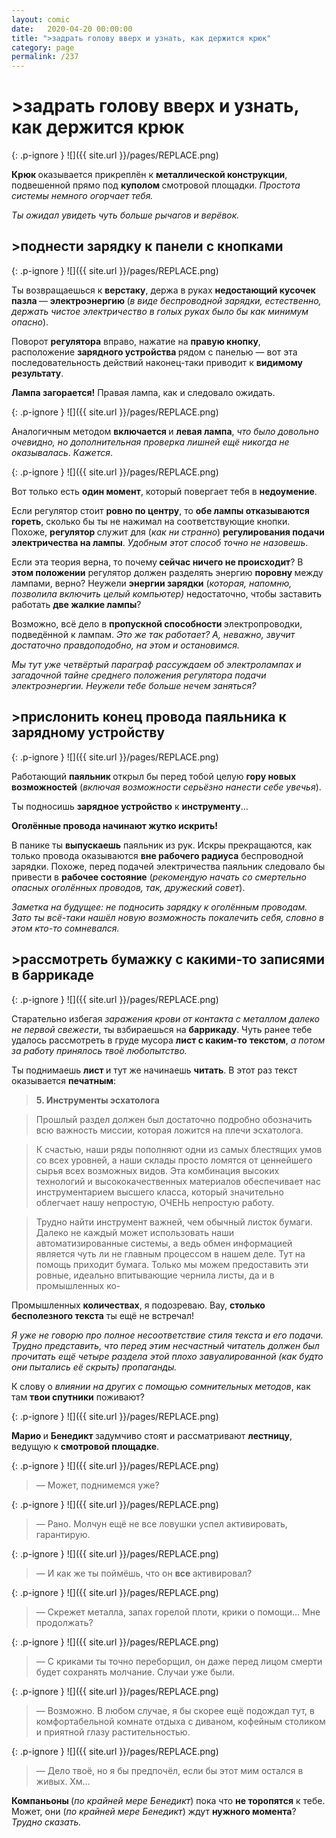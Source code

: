 ```yaml
---
layout: comic
date:   2020-04-20 00:00:00 
title: ">задрать голову вверх и узнать, как держится крюк"
category: page
permalink: /237
---
```

# >задрать голову вверх и узнать, как держится крюк

{: .p-ignore }
![]({{ site.url }}/pages/REPLACE.png)

<strong>Крюк </strong>оказывается прикреплён к <strong>металлической конструкции</strong>, подвешенной прямо под <strong>куполом </strong>смотровой площадки. <em>Простота системы немного огорчает тебя.</em>

<em>Ты ожидал увидеть чуть больше рычагов и верёвок.</em>

## >поднести зарядку к панели с кнопками

{: .p-ignore }
![]({{ site.url }}/pages/REPLACE.png)

Ты возвращаешься к <strong>верстаку</strong>, держа в руках <strong>недостающий кусочек пазла </strong>— <strong>электроэнергию </strong>(<em>в виде беспроводной зарядки, естественно, держать чистое электричество в голых руках было бы как минимум опасно</em>).

Поворот <strong>регулятора</strong> вправо, нажатие на <strong>правую кнопку</strong>, расположение <strong>зарядного устройства </strong>рядом с панелью — вот эта последовательность действий наконец-таки приводит к <strong>видимому результату</strong>.

<strong>Лампа загорается!</strong> Правая лампа, как и следовало ожидать.

{: .p-ignore }
![]({{ site.url }}/pages/REPLACE.png)

Аналогичным методом <strong>включается </strong>и <strong>левая лампа</strong>, <em>что было довольно очевидно, но дополнительная проверка лишней ещё никогда не оказывалась</em>.<em> Кажется</em>.

{: .p-ignore }
![]({{ site.url }}/pages/REPLACE.png)

Вот только есть <strong>один момент</strong>, который повергает тебя в <strong>недоумение</strong>.

Если регулятор стоит <strong>ровно по центру</strong>, то <strong>обе лампы отказываются гореть</strong>, сколько бы ты не нажимал на соответствующие кнопки. Похоже, <strong>регулятор </strong>служит для (<em>как ни странно</em>) <strong>регулирования подачи электричества на лампы</strong>. <em>Удобным этот способ точно не назовешь</em>.

Если эта теория верна, то почему<strong> сейчас ничего не происходит</strong>? В <strong>этом положении</strong> регулятор должен разделять энергию <strong>поровну </strong>между лампами, верно? Неужели <strong>энергии зарядки</strong> (<em>которая, напомню, позволила включить целый компьютер)</em> недостаточно, чтобы заставить работать <strong>две жалкие лампы</strong>?

Возможно, всё дело в <strong>пропускной способности </strong>электропроводки, подведённой к лампам. <em>Это же так работает? А, неважно, звучит достаточно правдоподобно, на этом и остановимся. </em>

<em>Мы тут уже четвёртый параграф рассуждаем об электролампах и загадочной тайне среднего положения регулятора подачи электроэнергии. Неужели тебе больше нечем заняться?</em>

## >прислонить конец провода паяльника к зарядному устройству

{: .p-ignore }
![]({{ site.url }}/pages/REPLACE.png)

Работающий <strong>паяльник </strong>открыл бы перед тобой целую <strong>гору новых возможностей</strong> (<em>включая возможности серьёзно нанести себе увечья</em>).

Ты подносишь <strong>зарядное устройство</strong> к <strong>инструменту</strong>…

<strong>Оголённые провода начинают жутко искрить!</strong> 

В панике ты <strong>выпускаешь</strong> паяльник из рук. Искры прекращаются, как только провода оказываются <strong>вне рабочего радиуса</strong> беспроводной зарядки. Похоже, перед подачей электричества паяльник следовало бы привести в <strong>рабочее состояние</strong> (<em>рекомендую начать со смертельно опасных оголённых проводов, так, дружеский совет</em>).

<em>Заметка на будущее: не подносить зарядку к оголённым проводам. Зато ты всё-таки нашёл новую возможность покалечить себя, словно в этом кто-то сомневался.</em>

## >рассмотреть бумажку с какими-то записями в баррикаде

{: .p-ignore }
![]({{ site.url }}/pages/REPLACE.png)

Старательно избегая <em>заражения крови от контакта с металлом далеко не первой свежести</em>, ты взбираешься на <strong>баррикаду</strong>. Чуть ранее тебе удалось рассмотреть в груде мусора <strong>лист с каким-то</strong> <strong>текстом</strong>, <em>а потом за работу принялось твоё любопытство.</em>

Ты поднимаешь <strong>лист </strong>и тут же начинаешь <strong>читать</strong>. В этот раз текст оказывается <strong>печатным</strong>:

<blockquote><strong>5. Инструменты эсхатолога</strong></blockquote>

<blockquote> Прошлый раздел должен был достаточно подробно обозначить всю важность миссии, которая ложится на плечи эсхатолога.</blockquote>

<blockquote> К счастью, наши ряды пополняют одни из самых блестящих умов со всех уровней, а наши склады просто ломятся от ценнейшего сырья всех возможных видов. Эта комбинация высоких технологий и высококачественных материалов обеспечивает нас инструментарием высшего класса, который значительно облегчает нашу непростую, ОЧЕНЬ непростую работу.</blockquote>

<blockquote> Трудно найти инструмент важней, чем обычный листок бумаги. Далеко не каждый может использовать наши автоматизированные системы, а ведь обмен информацией является чуть ли не главным процессом в нашем деле. Тут на помощь приходит бумага. Только мы можем предоставить эти ровные, идеально впитывающие чернила листы, да и в промышленных ко-</blockquote>

Промышленных <strong>количествах</strong>, я подозреваю. Вау, <strong>столько бесполезного текста</strong> ты ещё не встречал! 

<em>Я уже не говорю про полное несоответствие стиля текста и его подачи. Трудно представить, что перед этим несчастный читатель должен был прочитать ещё четыре раздела этой плохо завуалированной (как будто они пытались её скрыть) пропаганды.</em>

К слову о <em>влиянии на других с помощью сомнительных методов</em>, как там <strong>твои спутники</strong> поживают?

{: .p-ignore }
![]({{ site.url }}/pages/REPLACE.png)

<strong>Марио </strong>и <strong>Бенедикт </strong>задумчиво стоят и рассматривают <strong>лестницу</strong>, ведущую к <strong>смотровой площадке</strong>.

{: .p-ignore }
![]({{ site.url }}/pages/REPLACE.png)

<blockquote>— Может, поднимемся уже?</blockquote>

{: .p-ignore }
![]({{ site.url }}/pages/REPLACE.png)

<blockquote>— Рано. Молчун ещё не все ловушки успел активировать, гарантирую.</blockquote>

{: .p-ignore }
![]({{ site.url }}/pages/REPLACE.png)

<blockquote>— И как же ты поймёшь, что он <strong>все </strong>активировал?</blockquote>

{: .p-ignore }
![]({{ site.url }}/pages/REPLACE.png)

<blockquote>— Скрежет металла, запах горелой плоти, крики о помощи… Мне продолжать?</blockquote>

{: .p-ignore }
![]({{ site.url }}/pages/REPLACE.png)

<blockquote>— С криками ты точно переборщил, он даже перед лицом смерти будет сохранять молчание. Случаи уже были.</blockquote>

{: .p-ignore }
![]({{ site.url }}/pages/REPLACE.png)

<blockquote>— Возможно. В любом случае, я бы скорее ещё подождал тут, в комфортабельной комнате отдыха с диваном, кофейным столиком и приятной глазу растительностью.</blockquote>

{: .p-ignore }
![]({{ site.url }}/pages/REPLACE.png)

<blockquote>— Дело твоё, но я бы предпочёл, если бы этот мим остался в живых. Хм…</blockquote>

<strong>Компаньоны </strong>(<em>по крайней мере Бенедикт</em>) пока что <strong>не торопятся</strong> к тебе. Может, они (<em>по крайней мере Бенедикт</em>) ждут <strong>нужного момента</strong>? <em>Трудно сказать.</em>
